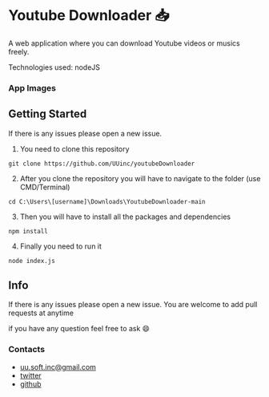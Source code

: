 # Youtube Downloader 📥

A web application where you can download Youtube videos or musics freely.

Technologies used: nodeJS

### App Images

## Getting Started

If there is any issues please open a new issue.

1. You need to clone this repository
```
git clone https://github.com/UUinc/youtubeDownloader
```

2. After you clone the repository you will have to navigate to the folder (use CMD/Terminal)
```
cd C:\Users\[username]\Downloads\YoutubeDownloader-main
```

3. Then you will have to install all the packages and dependencies
```
npm install 
```

4. Finally you need to run it
```
node index.js
```

## Info

If there is any issues please open a new issue. You are welcome to add pull requests at anytime

if you have any question feel free to ask :smile:
### Contacts
* uu.soft.inc@gmail.com
* [twitter](https://twitter.com/yahya_lz)
* [github](https://github.com/UUinc)